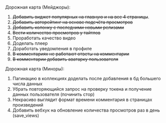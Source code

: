 Дорожная карта (Мейджоры):

1. ~~Добавить виджет популярных на главную и на все 4
страницы~~.
2. ~~Добавить авторейтинг на основе подсчёта просмотров~~
3. ~~Добавить колонку с последними новыми релизами~~
4. ~~Вести количество просмотров у тайтлов~~
5. Проработать качество видео
6. Доделать плеер
7. Доработать уведомления в профиле
8. ~~В комментариях не работают ответы на комментарии~~
9. ~~В комментарии добавить аватарку пользователя~~

Дорожная карта (Миноры):

1. Пагинацию в коллекциях доделать после добавления
в бд большего числа данных
2. Убрать повторяющийся запрос на проверку токена и получение данных
пользователя (починить стор)
3. Некрасиво выглядит формат времени комментария в страницах
произведений
4. Добавить вебхук на обновление количества просмотров
раз в день (save_views)